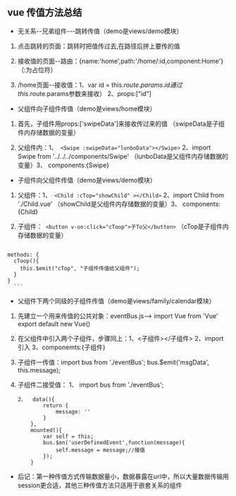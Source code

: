 ## vue 传值方法总结
- 无关系--兄弟组件---跳转传值（demo是views/demo模块）

 1. 点击跳转的页面：<router-link to="/home/id值">跳转时把值传过去,在路径后拼上要传的值</router-link>

 2. 接收值的页面--路由：{name:'home',path:'/home/:id,component:Home'}（:为占位符）

 3. /home页面--接收值：1、var id = this.$route.params.id 通过this.$route.params参数来接收）
                      2、props:["id"]


- 父组件向子组件传值（demo是views/home模块）

 1. 首先，子组件用props:['swipeData']来接收传过来的值 （swipeData是子组件内存储数据的变量）

 2. 父组件内：1、` <Swipe :swipeData="lunboData"></Swipe>` 2、import Swipe from  '../../../components/Swipe' （lunboData是父组件内存储数据的变量）3、 components:{Swipe}


 - 子组件向父组件传值（demo是views/demo模块）
  
  1. 父组件：1、` <Child :cTop="showChild" ></Child>` 2、import Child from './Child.vue' （showChild是父组件内存储数据的变量）3、 components:{Child}

  2. 子组件：` <button v-on:click="cToop">子To父</button>` （cTop是子组件内存储数据的变量）
      ```
    methods: {
      cToop(){
        this.$emit("cTop", "子组件传值给父组件");
      }
    }
      ```

- 父组件下两个同级的子组件传值（demo是views/family/calendar模块）

 1. 先建立一个用来传值的公共对象：eventBus.js--> import Vue from 'Vue'  export default new Vue()

 2. 在父组件中引入两个子组件，步骤同上：1、<子组件></子组件> 2、import引入 3、componemts:{子组件}

 3. 子组件一传值：import bus from './eventBus';  bus.$emit('msgData', this.message);

 4. 子组件二接受值： 1、 import bus from './eventBus';
    ```
    2、  data(){
            return {
                message: ''
            }
        },
        mounted(){
            var self = this;
            bus.$on('userDefinedEvent',function(message){
                self.message = message;//接值
            });
        }
    ```
 - 后记：第一种传值方式传输数据量小，数据暴露在url中，所以大量数据传输用session更合适，其他三种传值方法只适用于嵌套关系的组件

    


